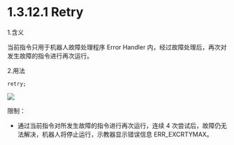 # 1.3.12.1 Retry

1.含义

当前指令只用于机器人故障处理程序 Error Handler 内，经过故障处理后，再次对发生故障的指令进行再次运行。

2.用法

```
retry;
```

![](picture\retry.png)

限制：

- 通过当前指令对所发生故障的指令进行再次运行，连续 4 次尝试后，故障仍无法解决，机器人将停止运行，示教器显示错误信息 ERR_EXCRTYMAX。